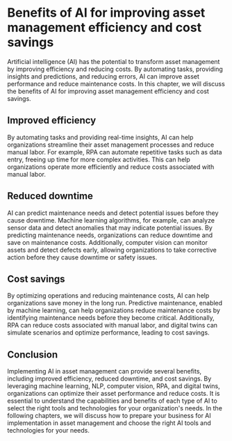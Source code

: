 Benefits of AI for improving asset management efficiency and cost savings
===========================================================================================================================

Artificial intelligence (AI) has the potential to transform asset management by improving efficiency and reducing costs. By automating tasks, providing insights and predictions, and reducing errors, AI can improve asset performance and reduce maintenance costs. In this chapter, we will discuss the benefits of AI for improving asset management efficiency and cost savings.

Improved efficiency
-------------------

By automating tasks and providing real-time insights, AI can help organizations streamline their asset management processes and reduce manual labor. For example, RPA can automate repetitive tasks such as data entry, freeing up time for more complex activities. This can help organizations operate more efficiently and reduce costs associated with manual labor.

Reduced downtime
----------------

AI can predict maintenance needs and detect potential issues before they cause downtime. Machine learning algorithms, for example, can analyze sensor data and detect anomalies that may indicate potential issues. By predicting maintenance needs, organizations can reduce downtime and save on maintenance costs. Additionally, computer vision can monitor assets and detect defects early, allowing organizations to take corrective action before they cause downtime or safety issues.

Cost savings
------------

By optimizing operations and reducing maintenance costs, AI can help organizations save money in the long run. Predictive maintenance, enabled by machine learning, can help organizations reduce maintenance costs by identifying maintenance needs before they become critical. Additionally, RPA can reduce costs associated with manual labor, and digital twins can simulate scenarios and optimize performance, leading to cost savings.

Conclusion
----------

Implementing AI in asset management can provide several benefits, including improved efficiency, reduced downtime, and cost savings. By leveraging machine learning, NLP, computer vision, RPA, and digital twins, organizations can optimize their asset performance and reduce costs. It is essential to understand the capabilities and benefits of each type of AI to select the right tools and technologies for your organization's needs. In the following chapters, we will discuss how to prepare your business for AI implementation in asset management and choose the right AI tools and technologies for your needs.
